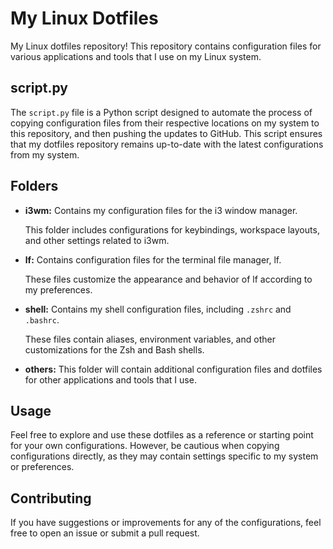 # My Linux Dotfiles

My Linux dotfiles repository! This repository contains configuration files for various applications and tools that I use on my Linux system.

## script.py

The `script.py` file is a Python script designed to automate the process of copying configuration files from their respective locations on my system to this repository, and then pushing the updates to GitHub. This script ensures that my dotfiles repository remains up-to-date with the latest configurations from my system.


## Folders

- **i3wm:** Contains my configuration files for the i3 window manager.

  This folder includes configurations for keybindings, workspace layouts, and other settings related to i3wm.

- **lf:** Contains configuration files for the terminal file manager, lf.

  These files customize the appearance and behavior of lf according to my preferences.

- **shell:** Contains my shell configuration files, including `.zshrc` and `.bashrc`.

  These files contain aliases, environment variables, and other customizations for the Zsh and Bash shells.

- **others:** This folder will contain additional configuration files and dotfiles for other applications and tools that I use.

## Usage

Feel free to explore and use these dotfiles as a reference or starting point for your own configurations. However, be cautious when copying configurations directly, as they may contain settings specific to my system or preferences.

## Contributing

If you have suggestions or improvements for any of the configurations, feel free to open an issue or submit a pull request.
